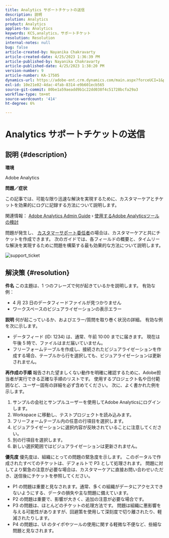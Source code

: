 ```yaml
---
title: Analytics サポートチケットの送信
description: 説明
solution: Analytics
product: Analytics
applies-to: Analytics
keywords: KCS,analytics，サポートチケット
resolution: Resolution
internal-notes: null
bug: false
article-created-by: Nayanika Chakravarty
article-created-date: 4/25/2023 1:36:39 PM
article-published-by: Nayanika Chakravarty
article-published-date: 4/25/2023 1:38:20 PM
version-number: 9
article-number: KA-17505
dynamics-url: https://adobe-ent.crm.dynamics.com/main.aspx?forceUCI=1&pagetype=entityrecord&etn=knowledgearticle&id=f8213a2e-6ee3-ed11-a7c7-6045bd006793
exl-id: 10e21e02-4dac-4fab-8314-e9b601ecb565
source-git-commit: 80be1a59aeadd9b1c22dd038f4c51728bcfa29a3
workflow-type: tm+mt
source-wordcount: '414'
ht-degree: 6%

---
```


# Analytics サポートチケットの送信

## 説明 {#description}


<b>環境</b>

Adobe Analytics

<b>問題／症状</b>

この記事では、可能な限り迅速な解決を実現するために、カスタマーケアとチケットを効果的にログに記録する方法について説明します。

関連情報： [Adobe Analytics Admin Guide](https://experienceleague.adobe.com/docs/analytics/admin/home.html?lang=ja) › [使用するAdobe Analyticsツールの検討](https://experienceleague.adobe.com/docs/analytics/analyze/admin-overview/which-analytics-tool.html?lang=ja)

問題が発生し、 [カスタマーサポート委任者](https://helpx.adobe.com/jp/experience-cloud/supported-users.html)の場合は、カスタマーケアと共にチケットを作成できます。 次のガイドでは、各フィールドの概要と、タイムリーな解決を実現するために問題を構築する最も効果的な方法について説明します。

![support_ticket](https://helpx.adobe.com/content/dam/help/en/analytics/kb/submitting-an-analytics-support-ticket/jcr:content/main-pars/image/support_ticket.png "support_ticket")


## 解決策 {#resolution}

<b>件名</b>
この主題は、1 つのフレーズで何が起きているかを説明します。 有効な例：

- 4 月 23 日のデータフィードファイルが見つかりません
- ワークスペースのビジュアライゼーションの表示エラー

<b>説明</b>
何が起こっているか、およびエラー/質問を取り巻く状況の詳細。 有効な例を次に示します。

- データフィード (ID: 1234) は、通常、午前 10:00 までに届きます。 現在は午後 5 時で、ファイルはまだ届いていません。
- フリーフォームテーブルを作成し、接続されたビジュアライゼーションを作成する場合、テーブルから行を選択しても、ビジュアライゼーションは更新されません。

<b>再作成の手順</b>
報告された望ましくない動作を明確に確認するために、Adobe担当者が実行できる正確な手順のリストです。 使用するプロジェクト名や日付範囲など、ユーザー固有の詳細を必ず含めてください。 次に、よく書かれた例を示します。

1. サンプルの会社とサンプルユーザーを使用してAdobe Analyticsにログインします。
2. Workspace に移動し、テストプロジェクトを読み込みます。
3. フリーフォームテーブル内の任意の行項目を選択します。
4. ビジュアライゼーションに選択内容が反映されていることに注意してください。
5. 別の行項目を選択します。
6. 新しい選択範囲ではビジュアライゼーションは更新されません。

<b>優先度</b>
優先度は、組織にとっての問題の緊急度を示します。 このポータルで作成されたすべてのチケットは、デフォルトで P3 として処理されます。 問題に対してより緊急の注意が必要な場合は、カスタマーケアに直接お問い合わせいただき、送信後にチケットを参照してください。

- P1 の問題は重要と見なされます。通常、多くの組織がデータにアクセスできないようにする、データの損失や主な問題に備えています。
- P2 の問題は重要で、影響が大きく、追加の注意が必要な場合です。
- P3 の問題は、ほとんどのチケットの処理方法です。 問題は組織に悪影響を与える可能性がありますが、回避策を使用して深刻度で切り離されたり、軽減されたりします。
- P4 の問題は、UI のタイポやツールの使用に関する軽微な不便など、些細な問題と見なされます。
